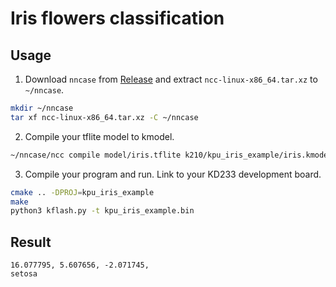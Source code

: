# Iris flowers classification
## Usage
1. Download `nncase` from [Release](https://github.com/kendryte/nncase/releases) and extract `ncc-linux-x86_64.tar.xz` to `~/nncase`.
```bash
mkdir ~/nncase
tar xf ncc-linux-x86_64.tar.xz -C ~/nncase
```
2. Compile your tflite model to kmodel.
```bash
~/nncase/ncc compile model/iris.tflite k210/kpu_iris_example/iris.kmodel -i tflite -o kmodel -t k210 --inference-type float
```
3. Compile your program and run.
Link to your KD233 development board.
```bash
cmake .. -DPROJ=kpu_iris_example
make
python3 kflash.py -t kpu_iris_example.bin
```
## Result
```
16.077795, 5.607656, -2.071745,
setosa
```
